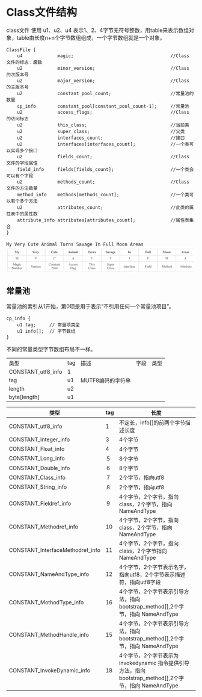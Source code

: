 # Class文件结构

class文件 使用 u1、u2、u4 表示1、2、4字节无符号整数，用table来表示数组对象，table由长度n+n个字节数组组成，一个字节数组就是一个对象。

```text
ClassFile {
    u4             magic;                                    //Class 文件的标志：魔数
    u2             minor_version;                            //Class 的次版本号
    u2             major_version;                            //Class 的主版本号
    u2             constant_pool_count;                      //常量池的数量
    cp_info        constant_pool[constant_pool_count-1];     //常量池
    u2             access_flags;                             //Class 的访问标志
    u2             this_class;                               //当前类
    u2             super_class;                              //父类
    u2             interfaces_count;                         //接口
    u2             interfaces[interfaces_count];             //一个类可以实现多个接口
    u2             fields_count;                             //Class 文件的字段属性
    field_info     fields[fields_count];                     //一个类会可以有个字段
    u2             methods_count;                            //Class 文件的方法数量
    method_info    methods[methods_count];                   //一个类可以有个多个方法
    u2             attributes_count;                         //此类的属性表中的属性数
    attribute_info attributes[attributes_count];             //属性表集合
}
```

`My Very Cute Animal Turns Savage In Full Moon Areas`
![438.png](assets/438.png)

## 常量池

常量池的索引从1开始，第0项是用于表示“不引用任何一个常量池项目”。

```text
cp_info {
    u1 tag;     // 常量项类型
    u1 info[];  // 字节数组
}
```

不同的常量类型字节数组布局不一样。

<table>
    <tr>
        <td>类型</td> 
        <td>tag</td> 
        <td>描述</td>
        <td>字段</td>
        <td>类型</td>
   </tr>
    <tr>
  		 <td>CONSTANT_utf8_info</td> 
  		 <td>1</td> 
  		 <td rowspan="3">MUTF8编码的字符串</td>
    </tr>
    <tr>
        <td>tag</td> 
        <td>u1</td>    
    </tr>
    <tr>
        <td>length</td> 
        <td>u2</td>    
    </tr>
    <tr>
        <td>byte[length]</td> 
        <td>u1</td>    
    </tr>
</table>


| 类型               | tag | 长度                                                                           |
| ------------------ | --- |------------------------------------------------------------------------------|
| CONSTANT_utf8_info | 1   | 不定长，info[]的前两个字节描述长度                                                         |
| CONSTANT_Integer_info | 3 | 4个字节                                                                         |
| CONSTANT_Float_info | 4 | 4个字节                                                                         | 
| CONSTANT_Long_info | ５ | 8个字节                                                                         | 
| CONSTANT_Double_info |６ | 8个字节                                                                         |
| CONSTANT_Class_info | ７ | 2个字节，指向utf8                                                                  |
| CONSTANT_String_info | ８ | 2个字节，指向utf8                                                                  |
 | CONSTANT_Fieldref_info | ９ | 4个字节，2个字节，指向class，2个字节，指向 NameAndType                                        |
| CONSTANT_Methodref_info | 10 | 4个字节，2个字节，指向class，2个字节，指向 NameAndType                                        |
| CONSTANT_InterfaceMethodref_info | 11 | 4个字节，2个字节，指向class，2个字节指向 NameAndType                                         |
 | CONSTANT_NameAndType_info | 12 | 4个字节，2个字节表示名字，指向utf8，2个字节表示描述符，指向utf8字段                                      |
| CONSTANT_MothodType_info | 16 | 4个字节，2个字节表示引导方法，指向bootstrap_method[],2个字节，指向 NameAndType                     |
| CONSTANT_MethodHandle_info | 15 | 4个字节，2个字节表示引导方法，指向bootstrap_method[],2个字节，指向 NameAndType                     |
| CONSTANT_InvokeDynamic_info | 18 | 4个字节，2个字节表示为 invokedynamic 指令提供引导方法，指向bootstrap_method[],2个字节，指向 NameAndType | 
